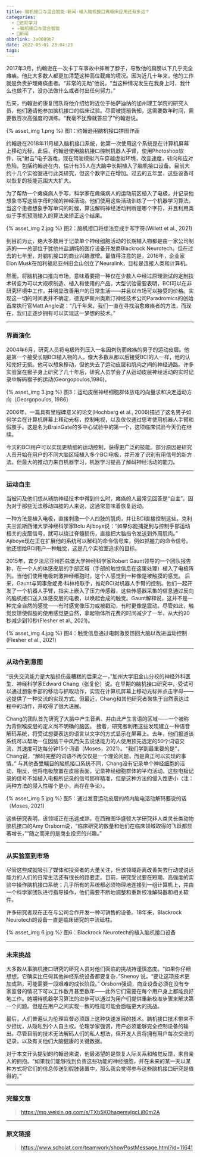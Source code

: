 ```yaml
---
title: 脑机接口与混合智能-新闻-植入脑机接口离临床应用还有多远？
categories:
  - 🌙进阶学习
  - ⭐脑机接口与混合智能
  - 💫新闻
abbrlink: 3e0089b7
date: 2022-05-01 23:04:23
tags:
---
```


2017年3月，约翰逊在一次卡丁车事故中摔断了脖子，导致他的肩膀以下几乎完全瘫痪。他比大多数人都更加清楚这种高位截瘫的境况。因为近几十年来，他的工作就是负责护理瘫痪患者。“非常的无助”他说，“当这种情况发生在我身上时，我什么也做不了，没办法做什么或者付出任何努力。”

后来，约翰逊的康复团队将他介绍给附近位于帕萨迪纳的加州理工学院的研究人员，他们邀请他参加脑机接口的临床试验。尽管被提前告知，这需要数年时间，需要数百次高强度的训练。“我毫不犹豫就答应了”约翰逊说。

{% asset_img 1.png %}
图1：约翰逊用脑机接口拼图作画

<!--more-->

约翰逊在2018年11月植入脑机接口系统，他第一次使用这个系统是在计算机屏幕上移动光标。此后，约翰逊使用脑机接口控制机器人手臂，使用Photoshop软件，玩“射击”电子游戏，现在驾驶模拟汽车穿越虚拟环境，改变速度，转向和应对危险。包括约翰逊在内，估计有35人在大脑中长期植入了脑机接口设备。目前大约十几个实验室进行此类研究，但这个数字正在增加。过去的五年里，这些设备可以恢复的技能范围大大扩大。

为了帮助一个瘫痪病人手写，科学家在瘫痪病人的运动前区植入了电极，并记录他想象书写这些字母时候的神经活动。他们使用这些活动训练了一个机器学习算法。当这个患者想象手写单词的时候，算法解码神经活动判断是哪个字符，并且利用类似于手机预测输入的算法来矫正这个结果。

{% asset_img 2.jpg %}
图2：脑机接口将想法变成手写字符(Willett et al., 2021)

到目前为止，绝大多数用于记录单个神经细胞活动的长期植入物都是由一家公司制造的——总部位于犹他州盐湖城的医疗设备开发商Blackrock Neurotech。但在过去的七年里，对脑机接口的商业兴趣激增。最值得注意的是，2016年，企业家Elon Musk在加利福尼亚州旧金山创立了Neuralink，目标是连接人类和计算机。

然而，将脑机接口推向市场，意味着要把一种仅在少数人中经过原理测试的定制技术转变为可以大规模制造、植入和使用的产品。大型试验需要表明，BCI可以在非研究环境中工作，并明显改善用户的日常生活——并且以市场可以接受的价格。实现这一切的时间表并不确定，德克萨斯州奥斯汀神经技术公司Paradromics的创始首席执行官Matt Angle说：“几千年来，我们一直在寻找治愈瘫痪者的方法，而现在，我们正逐步拥有可以实现这一梦想的技术。”

***

### 界面演化

2004年6月，研究人员将电极阵列压入一名因刺伤而瘫痪的男子的运动皮层。他是第一个接受长期BCI植入物的人。像大多数从那以后接受BCI的人一样，他的认知完好无损。他可以想象移动，但他失去了运动皮层和肌肉之间的神经通路。许多实验室在猴子身上研究了几十年后，研究人员学会了从运动皮层神经活动的实时记录中解码猴子的运动(Georgopoulos,1986)。

{% asset_img 3.jpg %}
图3：运动皮层神经细胞群体放电的向量求和决定运动方向（Georgopoulos, 1986）

2006年，一篇具有里程碑意义的论文(Hochberg et al., 2006)描述了这名男子如何学会在计算机屏幕上移动光标，控制电视，以及仅仅通过思考使用机器人手臂和假肢手。这是名为BrainGate的多中心试验中的第一个，这项临床试验今天仍在继续。

今天的BCI用户可以实现更精细的运动控制，获得更广泛的技能。部分原因是研究人员开始在用户的不同大脑区域植入多个BCI电极，并开发了识别有用信号的新方法。但最大的推动力来自机器学习，机器学习提高了解码神经活动的能力。

***

### 运动自主

当被问及他们想从辅助神经技术中得到什么时，瘫痪的人最常见回答是“自主”。因为对于那些无法移动四肢的人来说，这通常意味着恢复运动。

一种方法是植入电极，直接刺激一个人四肢的肌肉，并让BCI直接控制这些。克利夫兰凯斯西储大学神经科学家Bolu Ajiboye说：“如果你能捕捉到与控制手部运动相关的皮层信号，就可以绕过脊髓损伤，直接把大脑指令发送到外周肌肉。” Ajiboye现在正在扩展他的系统可以解码的命令信号库，例如抓握力的命令信号。他还想给BCI用户一种触觉，这是几个实验室追求的目标。

2015年，宾夕法尼亚州匹兹堡大学神经科学家Robert Gaunt领导的一个团队报告称，在一个人的体感皮层的手部区域（手部的触觉信息在这里处理）植入了电极阵列。当他们使用电极刺激神经细胞时，这个人感觉到一种像是被触摸的感觉。 后来，Gaunt与同事詹妮弗·科林格联手，推动BCI对机器人手臂的控制。他们一起开发了一个机器人手臂，指尖上嵌入了压力传感器，这些传感器采集的信息通过反向的脑机接口送入体感皮层的电极，以唤起合成的触觉。Gaunt解释说，这并不是一种完全自然的感觉——有时感觉像压力或被戳动，有时更像是震动。尽管如此，触觉反馈使假肢的使用感觉更自然，拿起物体所花费的时间减少了一半，从大约20秒减少到10秒(Flesher et al., 2021)。

{% asset_img 4.jpg %}
图4：触觉信息通过电刺激反馈回大脑以改进运动控制 (Flesher et al., 2021)

***

### 从动作到意图

“丧失交流能力是大脑损伤最糟糕的后果之一，”加州大学旧金山分校的神经外科医生、神经科学家Edward Chang（张复伦）说。在早期的脑机接口研究中，受试可以通过想象手部的移动与抓取动作，实现在计算机屏幕上移动光标并点击字母——这提供了一种交流的实现方式。但最近，Chang和其他研究者聚焦于自然表达过程中的动作，并取得了很大进展。

Chang的团队首先研究了大脑中产生音素、并由此产生言语的区域——一个被称为背侧喉皮层的定义尚不明确的脑区。 接着，研究者利用这些发现建立一种语音解码系统，将受试想要表达的语言以文字的方式显示在屏幕上。去年，他们报道该系统可以帮助一位因脑干中风而失去说话能力的人使用预先选定的50个词语交流，其速度可达每分钟15个词语（Moses，2021）。“我们学到最重要的是”，Chang说，“解码完整的词语不再仅仅是一个理论问题，而是真正可以实现的事情。” 与其他备受瞩目的脑机接口系统不同，Chang没有记录单个神经细胞的活动，相反，他将电极放置在皮层表面，记录神经细胞群体的平均活动。这些电极记录的信号不如植入电极所记录的信号那样精准，但是这种方法的侵入性更小（注：两种方法的侵入性哪个更小，尚存在争论）。

{% asset_img 5.jpg %}
图5：通过发音运动皮层的颅内脑电活动解码要说的话（Moses, 2021)

这些研究表明，该领域正在迅速成熟，在西雅图华盛顿大学研究非人类灵长类动物脑机接口的Amy Orsborn说，“临床研究的数量和他们在临床领域取得的飞跃都显著增长，”“随之而来的是商业投资的兴趣。”

***

### 从实验室到市场

尽管这些成就吸引了媒体和投资者的大量关注，但该领域距离改善失去行动或说话能力的人们的日常生活还有很长的路要走。目前，研究受试要在短期、高强度的实验中操作脑机接口系统；几乎所有的系统都必须物理地连接到一组计算机上，并由一个科学家团队进行指导操作，他们需要不断地调整和重新校准解码器和相关软件。

许多研究者现在正在与公司合作开发一种可销售的设备。18年来，Blackrock Neurotech的设备一直是临床研究的中流砥柱。

{% asset_img 6.jpg %}
图6：Blackrock Neurotech的植入脑机接口设备

***

### 未来挑战

大多数从事脑机接口研究的研究人员对他们面临的挑战持谨慎态度。“如果你仔细想想，它确实比任何其他神经系统设备都要复杂，”Shenoy 说。“要让这项技术更加成熟，可能需要一段艰难的成长阶段。” Orsborn强调，商业设备必须在没有专家监督的情况下可以工作数月甚至数年——此外它们需要在每个用户身上都能良好地工作。她期待机器学习算法的进步可以通过为用户们提供重新校准步骤来解决第一个问题。但是在用户之间实现一致的性能可能会面临更大的挑战。

最后，人们普遍认为伦理监督必须跟上这种快速发展的技术。脑机接口技术带来不少担忧，从隐私到个人自主权。伦理学家强调，用户必须能够完全控制设备的输出。尽管目前的技术无法解码人们的私人想法，但开发人员将拥有用户每次交流的记录，以及有关他们大脑健康的关键数据。

对于本文开头提到的约翰逊来说，他最渴望的是恢复人际关系和触觉反馈，来自亲人的拥抱。“如果我们能够找到负责这些功能的神经细胞，并在未来的某一天以某种方式将它们的信息传送到假肢装置中，那么我会觉得参与这些脑机接口研究是值得的。”

***

### 完整文章

> <https://mp.weixin.qq.com/s/TXb5KOhagemylgcLj80m2A>

***

### 原文链接

> <https://www.scholat.com/teamwork/showPostMessage.html?id=11641>
